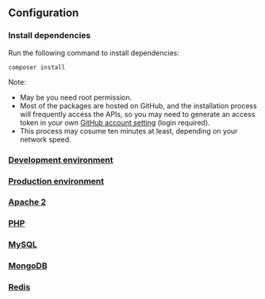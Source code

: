 ## Configuration

### Install dependencies

Run the following command to install dependencies:
~~~
composer install
~~~
Note:
- May be you need root permission.
- Most of the packages are hosted on GitHub, and the installation process will frequently access the APIs, so you may need to generate an access token in your own [GitHub account setting](https://github.com/settings/tokens) (login required).
- This process may cosume ten minutes at least, depending on your network speed.

### [Development environment](CONFIG_DEV_ENV.md)

### [Production environment](CONFIG_PROD_ENV.md)

### [Apache 2](CONFIG_APACHE.md)

### [PHP](CONFIG_PHP.md)

### [MySQL](CONFIG_MySQL.md)

### [MongoDB](CONFIG_MongoDB.md)

### [Redis](CONFIG_Redis.md)
